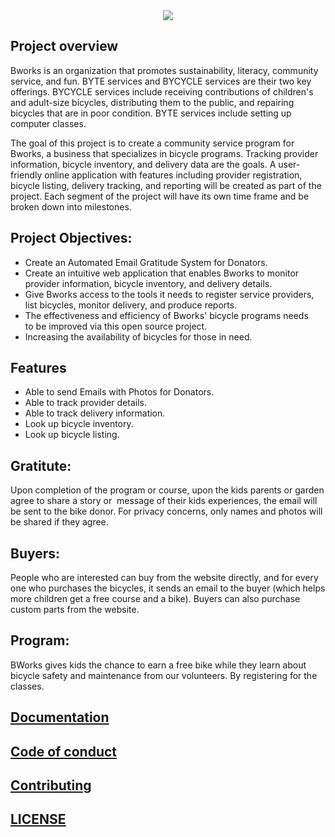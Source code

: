<div align="center">
  <img src="https://logopond.com/logos/46128249b83d22363450617239668cf4.png">
</div>

## Project overview
Bworks is an organization that promotes sustainability, literacy, community service, and fun. BYTE services and BYCYCLE services are their two key offerings. 
BYCYCLE services include receiving contributions of children's and adult-size bicycles, distributing them to the public, and repairing bicycles that are in poor condition. 
BYTE services include setting up computer classes.

The goal of this project is to create a community service program for Bworks, a business that specializes in bicycle programs. Tracking provider information, bicycle 
inventory, and delivery data are the goals. A user-friendly online application with features including provider registration, bicycle listing, delivery tracking, and 
reporting will be created as part of the project. Each segment of the project will have its own time frame and be broken down into milestones.

## Project Objectives: 
+ Create an Automated Email Gratitude System for Donators.
+ Create an intuitive web application that enables Bworks to monitor provider information, bicycle inventory, and delivery details.
+ Give Bworks access to the tools it needs to register service providers, list bicycles, monitor delivery, and produce reports.
+ The effectiveness and efficiency of Bworks' bicycle programs needs to be improved via this open source project.
+ Increasing the availability of bicycles for those in need.

## Features
+ Able to send Emails with Photos for Donators.
+ Able to track provider details.
+ Able to track delivery information.
+ Look up bicycle inventory.
+ Look up bicycle listing.

## Gratitute:
Upon completion of the program or course, upon the kids parents or garden agree to share a story or  message of their kids experiences, the email will be sent to the bike donor. For privacy concerns, only names and photos will be shared if they agree.

## Buyers:
People who are interested can buy from the website directly, and for every one who purchases the bicycles, it sends an email to the buyer (which helps more children get a free course and a bike).
Buyers can also purchase custom parts from the website.

## Program:
BWorks gives kids the chance to earn a free bike while they learn about bicycle safety and maintenance from our volunteers. By registering for the classes.

## [Documentation](DOCUMENTATION.md)

## [Code of conduct](CODE_OF_CONDUCT.md)

## [Contributing](CONTRIBUTING.md)

## [LICENSE](LICENSE)
